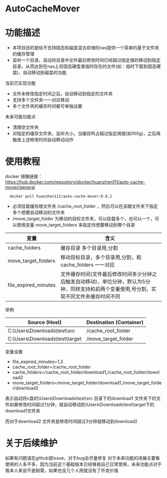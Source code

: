 # AutoCacheMover

# 功能描述
- 本项目目的是给不支持固态和磁盘混合存储的nas提供一个简单的基于文件夹的缓存管理
- 监听一个目录，自动将目录中文件最后修改时间已经超过指定值的移动到指定目录，从而达到在nas上将固态硬盘里临时存在的文件(如：临时下载到固态硬盘)，自动移动到磁盘的功能

当前已实现功能
- 文件未修改指定时间之后，自动移动到指定的文件夹
- 支持多个文件夹一一对应移动
- 多个文件夹的缓存时间都可单独设置


未来可能功能点
- 清理空文件夹
- 对指定的缓存文件夹，监听大小，当缓存所占超过指定阈值(如100g)，之后再触发上述修改时间自动移动动作


# 使用教程
docker 镜像链接：https://hub.docker.com/repository/docker/huanzhen111/auto-cache-mover/general

      docker pull huanzhen111/auto-cache-mover:0.0.1

- 必须挂载缓存根文件夹 /cache_root_folder ，然后可以在该跟文件夹下指定多个想要自动移动的文件夹
- /move_target_folder 为移动的目标文件夹，可以挂载多个，也可以一个，可以使用变量 move_target_folders 来指定你想要移动到哪个目录


| 变量                    | 含义                                                                      |
|-----------------------|-------------------------------------------------------------------------|
| cache_folders         | 缓存目录 多个目录用,分割                                                           |
| move_target_folders   | 移动目标目录，多个目录用,分割，和cache_folders 一一对应                                     |
| file_expired_minutes  | 文件缓存时间(文件最后修改时间多少分钟之后触发自动移动)，单位分钟，默认为5分钟，同样支持和前两个变量使用,号分割，实现不同文件夹缓存时间不同 |


举例

|Source (Host)|Destination (Container)|
|-|-|
|C:\Users\Downloads\test\src|/cache_root_folder|
|C:\Users\Downloads\test\target|/move_target_folder|

变量设置
- file_expired_minutes=1,3
- cache_root_folder=/cache_root_folder 
- cache_folders=/cache_root_folder/download1,/cache_root_folder/download2 
- move_target_folders=/move_target_folder/download1,/move_target_folder/download2

表示自动将c盘的\Users\Downloads\test\src 目录下的download1 文件夹下的文件如果修改时间超过1分钟，就自动移动到\Users\Downloads\test\target下的download1文件夹

而对于download2 文件夹是修改时间超过3分钟就移动到download2

# 关于后续维护
如果有问题请在github提issue，对于bug会尽量修复
对于未来功能的进展主要看使用的人多不多，因为当前这个基础版本已经够我自己日常使用，未来功能点对于我本人来说不是刚需，如果也没几个人用就没有了开发价值
